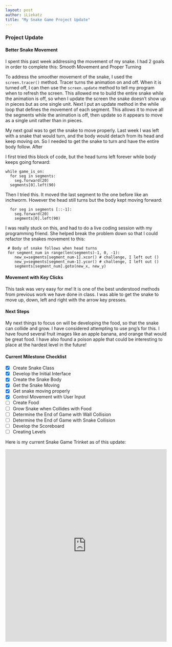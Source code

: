 ```yaml
---
layout: post
author: iLiekatz
title: "My Snake Game Project Update"
---
```


### Project Update

#### Better Snake Movement
I spent this past week addressing the movement of my snake. I had 2 goals in order to complete this: Smooth Movement and Proper Turning

To address the smoother movement of the snake, I used the `screen.tracer()` method. Tracer turns the animation on and off. When it is turned off, I can then use the `screen.update` method to tell my program when to refresh the screen. This allowed me to build the entire snake while the animation is off, so when I update the screen the snake doesn’t show up in pieces but as one single unit. Next I put an update method in the while loop that defines the movement of each segment. This allows it to move all the segments while the animation is off, then update so it appears to move as a single unit rather than in pieces. 

My next goal was to get the snake to move properly. Last week I was left with a snake that would turn, and the body would detach from its head and keep moving on. So I needed to get the snake to turn and have the entire body follow. After 

I first tried this block of code, but the head turns left forever while body keeps going forward:

```
while game_is_on:
  for seg in segments:
    seg.forward(20)
  segments[0].left(90)
```

Then I tried this. It moved the last segment to the one before like an inchworm. However the head still turns but the body kept moving forward:

```while game_is_on:
  for seg in segments [::-1]:
    seg.forward(20)
    segments[0].left(90)
```

I was really stuck on this, and had to do a live coding session with my programming friend. She helped break the problem down so that I could refactor the snakes movement to this:
```
 # Body of snake follows when head turns
 for segment_num in range(len(segments)-1, 0, -1):
    new_x=segments[segment_num-1].xcor() # challenge, I left out ()
    new_y=segments[segment_num-1].ycor() # challenge, I left out ()
    segments[segment_num].goto(new_x, new_y)
```
#### Movement with Key Clicks
This task was very easy for me! It is one of the best understood methods from previous work we have done in class. I was able to get the snake to move up, down, left and right with the arrow key presses.

#### Next Steps 
My next things to focus on will be developing the food, so that the snake can collide and grow. I have considered attempting to use png’s for this. I have found several fruit images like an apple banana, and orange that would be great food. I have also found a poison apple that could be interesting to place at the hardest level in the future!

#### Current Milestone Checklist
- [x] Create Snake Class
- [x] Develop the Initial Interface
- [x] Create the Snake Body
- [x] Get the Snake Moving
- [x] Get snake moving properly
- [x] Control Movement with User Input
- [ ] Create Food 
- [ ] Grow Snake when Collides with Food
- [ ] Determine the End of Game with Wall Collision
- [ ] Determine the End of Game with Snake Collision
- [ ] Develop the Scoreboard
- [ ] Creating Levels

Here is my current Snake Game Trinket as of this update:
<iframe src="https://trinket.io/embed/python/a632670456" width="100%" height="600" frameborder="0" marginwidth="0" marginheight="0" allowfullscreen></iframe>
